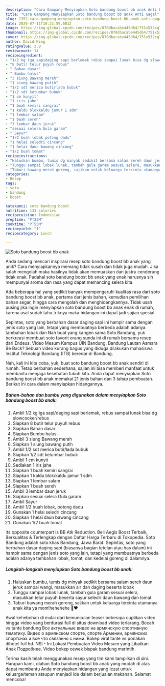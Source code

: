 ```yaml
---
description: "Cara Gampang Menyiapkan Soto bandung boost bb anak Anti Gagal"
title: "Cara Gampang Menyiapkan Soto bandung boost bb anak Anti Gagal"
slug: 1352-cara-gampang-menyiapkan-soto-bandung-boost-bb-anak-anti-gagal
date: 2020-07-11T10:32:59.681Z
image: https://img-global.cpcdn.com/recipes/870dbacabe445d64/751x532cq70/soto-bandung-boost-bb-anak-foto-resep-utama.jpg
thumbnail: https://img-global.cpcdn.com/recipes/870dbacabe445d64/751x532cq70/soto-bandung-boost-bb-anak-foto-resep-utama.jpg
cover: https://img-global.cpcdn.com/recipes/870dbacabe445d64/751x532cq70/soto-bandung-boost-bb-anak-foto-resep-utama.jpg
author: David King
ratingvalue: 3.8
reviewcount: 14
recipeingredient:
- "1/2 kg iga sapidaging sapi berlemak rebus sampai lunak bisa dg slowcookerrebus"
- "8 butir telur puyuh rebus"
- " Bahan dasar"
- " Bumbu halus"
- "3 siung Bawang merah"
- "1 siung bawang putih"
- "1/2 sdt merica butirlada bubuk"
- "1/2 sdt ketumbar bubuk"
- "1 cm kunyit"
- "1 iris jahe"
- "1 buah kemiri sangrai"
- "1 kaldu blokkaldu jamur 1 sdm"
- "1 lembar salam"
- "1 buah sereh"
- "3 lembar daun jeruk"
- "sesuai selera Gula garam"
- " Sayur"
- "1/2 buah lobak potong dadu"
- "1 helai seledri cincang"
- "1 helai daun bawang cincang"
- "1/2 buah tomat"
recipeinstructions:
- "Haluskan bumbu, tumis dg minyak sedikit bersama salam sereh daun jeruk sampai wangi, masukkan air dan daging beserta lobak"
- "Tunggu sampai lobak lunak, tambah gula garam sesuai selera, masukkan telur puyuh beserta sayur seledri daun bawang dan tomat"
- "Taburi bawang merah goreng, sajikan untuk keluarga tercinta utamanya anak kita ya mom!hehehehe 🥰❤️"
categories:
- Resep
tags:
- soto
- bandung
- boost

katakunci: soto bandung boost 
nutrition: 133 calories
recipecuisine: Indonesian
preptime: "PT22M"
cooktime: "PT55M"
recipeyield: "1"
recipecategory: Lunch

---
```



![Soto bandung boost bb anak](https://img-global.cpcdn.com/recipes/870dbacabe445d64/751x532cq70/soto-bandung-boost-bb-anak-foto-resep-utama.jpg)

Anda sedang mencari inspirasi resep soto bandung boost bb anak yang unik? Cara menyiapkannya memang tidak susah dan tidak juga mudah. Jika salah mengolah maka hasilnya tidak akan memuaskan dan justru cenderung tidak enak. Padahal soto bandung boost bb anak yang enak harusnya sih mempunyai aroma dan rasa yang dapat memancing selera kita.

Ada beberapa hal yang sedikit banyak mempengaruhi kualitas rasa dari soto bandung boost bb anak, pertama dari jenis bahan, kemudian pemilihan bahan segar, hingga cara mengolah dan menghidangkannya. Tidak usah pusing jika ingin menyiapkan soto bandung boost bb anak enak di rumah, karena asal sudah tahu triknya maka hidangan ini dapat jadi sajian spesial.

Sepintas, soto yang berbahan dasar daging sapi ini hampir sama dengan jenis soto yang lain, tetapi yang membuatnya berbeda adalah adanya tambahan lobak dan Nah buat yang kangen sama Soto Bandung, yuk berkreasi membuat soto favorit orang sunda ini di rumah bersama resep dari Endeus. Video Mesum Kampus UIN Bandung, Bandung Lautan Asmara Be Back? Sebuah video kurang bagus yang diduga dilakukan mahasiswa Institut Teknologi Bandung (ITB) beredar di Bandung.


Nah, kali ini kita coba, yuk, buat soto bandung boost bb anak sendiri di rumah. Tetap berbahan sederhana, sajian ini bisa memberi manfaat untuk membantu menjaga kesehatan tubuh kita. Anda dapat menyiapkan Soto bandung boost bb anak memakai 21 jenis bahan dan 3 tahap pembuatan. Berikut ini cara dalam menyiapkan hidangannya.

<!--inarticleads1-->

##### Bahan-bahan dan bumbu yang digunakan dalam menyiapkan Soto bandung boost bb anak:

1. Ambil 1/2 kg iga sapi/daging sapi berlemak, rebus sampai lunak bisa dg slowcooker/rebus
1. Siapkan 8 butir telur puyuh rebus
1. Siapkan  Bahan dasar
1. Siapkan  Bumbu halus
1. Ambil 3 siung Bawang merah
1. Siapkan 1 siung bawang putih
1. Ambil 1/2 sdt merica butir/lada bubuk
1. Siapkan 1/2 sdt ketumbar bubuk
1. Ambil 1 cm kunyit
1. Sediakan 1 iris jahe
1. Siapkan 1 buah kemiri sangrai
1. Siapkan 1 kaldu blok/kaldu jamur 1 sdm
1. Siapkan 1 lembar salam
1. Siapkan 1 buah sereh
1. Ambil 3 lembar daun jeruk
1. Siapkan sesuai selera Gula garam
1. Ambil  Sayur
1. Ambil 1/2 buah lobak, potong dadu
1. Gunakan 1 helai seledri cincang
1. Siapkan 1 helai daun bawang cincang
1. Gunakan 1/2 buah tomat


Its opposite counterpart is BB Atk Reduction. Beli Aegis Boost Terbaik, Berkualitas &amp; Terlengkap dengan Daftar Harga Terbaru di Tokopedia. Soto Bandung adalah soto khas Bandung, Jawa Barat. Sepintas, soto yang berbahan dasar daging sapi (biasanya bagian tetelan atau has dalam) ini hampir sama dengan jenis soto yang lain, tetapi yang membuatnya berbeda adalah adanya tambahan lobak, tomat, dan kedelai goreng di dalamnya. 

<!--inarticleads2-->

##### Langkah-langkah menyiapkan Soto bandung boost bb anak:

1. Haluskan bumbu, tumis dg minyak sedikit bersama salam sereh daun jeruk sampai wangi, masukkan air dan daging beserta lobak
1. Tunggu sampai lobak lunak, tambah gula garam sesuai selera, masukkan telur puyuh beserta sayur seledri daun bawang dan tomat
1. Taburi bawang merah goreng, sajikan untuk keluarga tercinta utamanya anak kita ya mom!hehehehe 🥰❤️


Awal kehebohan di mulai dari kemunculan teaser beberapa cuplikan video hingga video yang berdurasi full di situs download video terlarang. Bocah vs tante bandung Все актуальные видео на армянскую спортивную тематику. Видео о армянском спорте, спорте Армении, армянских спортснах и все что связанно с ними. Bokep viral tante vs ponakan dihotel full hd. NSI - Ini Lokasi Pembuatan Video Mesum yang Libatkan Anak Подробнее. Video bokep cewek bispak bandung merintih. 

Terima kasih telah menggunakan resep yang tim kami tampilkan di sini. Harapan kami, olahan Soto bandung boost bb anak yang mudah di atas dapat membantu Anda menyiapkan hidangan yang lezat untuk keluarga/teman ataupun menjadi ide dalam berjualan makanan. Selamat mencoba!
